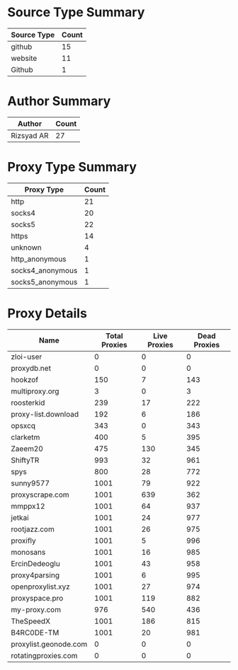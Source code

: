 # Source Type Summary

| Source Type | Count |
|-------------|-------|
| github | 15 |
| website | 11 |
| Github | 1 |


# Author Summary

| Author | Count |
|--------|-------|
| Rizsyad AR | 27 |


# Proxy Type Summary

| Proxy Type | Count |
|------------|-------|
| http | 21 |
| socks4 | 20 |
| socks5 | 22 |
| https | 14 |
| unknown | 4 |
| http_anonymous | 1 |
| socks4_anonymous | 1 |
| socks5_anonymous | 1 |


# Proxy Details

| Name | Total Proxies | Live Proxies | Dead Proxies |
|------|---------------|--------------|---------------|
| zloi-user | 0 | 0 | 0 |
| proxydb.net | 0 | 0 | 0 |
| hookzof | 150 | 7 | 143 |
| multiproxy.org | 3 | 0 | 3 |
| roosterkid | 239 | 17 | 222 |
| proxy-list.download | 192 | 6 | 186 |
| opsxcq | 343 | 0 | 343 |
| clarketm | 400 | 5 | 395 |
| Zaeem20 | 475 | 130 | 345 |
| ShiftyTR | 993 | 32 | 961 |
| spys | 800 | 28 | 772 |
| sunny9577 | 1001 | 79 | 922 |
| proxyscrape.com | 1001 | 639 | 362 |
| mmppx12 | 1001 | 64 | 937 |
| jetkai | 1001 | 24 | 977 |
| rootjazz.com | 1001 | 26 | 975 |
| proxifly | 1001 | 5 | 996 |
| monosans | 1001 | 16 | 985 |
| ErcinDedeoglu | 1001 | 43 | 958 |
| proxy4parsing | 1001 | 6 | 995 |
| openproxylist.xyz | 1001 | 27 | 974 |
| proxyspace.pro | 1001 | 119 | 882 |
| my-proxy.com | 976 | 540 | 436 |
| TheSpeedX | 1001 | 186 | 815 |
| B4RC0DE-TM | 1001 | 20 | 981 |
| proxylist.geonode.com | 0 | 0 | 0 |
| rotatingproxies.com | 0 | 0 | 0 |
